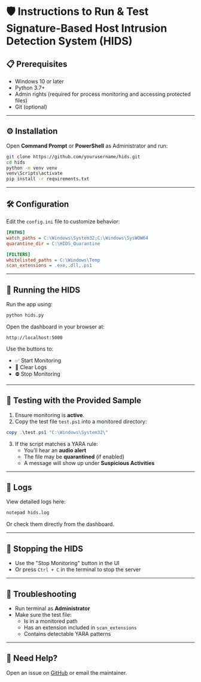 # 🛡️ Instructions to Run & Test Signature-Based Host Intrusion Detection System (HIDS)

## 📋 Prerequisites

- Windows 10 or later
- Python 3.7+
- Admin rights (required for process monitoring and accessing protected files)
- Git (optional)

---

## ⚙️ Installation

Open **Command Prompt** or **PowerShell** as Administrator and run:

```bash
git clone https://github.com/yourusername/hids.git
cd hids
python -m venv venv
venv\Scripts\activate
pip install -r requirements.txt
```

---

## 🛠️ Configuration

Edit the `config.ini` file to customize behavior:

```ini
[PATHS]
watch_paths = C:\Windows\System32;C:\Windows\SysWOW64
quarantine_dir = C:\HIDS_Quarantine

[FILTERS]
whitelisted_paths = C:\Windows\Temp
scan_extensions = .exe,.dll,.ps1
```

---

## 🚀 Running the HIDS

Run the app using:

```bash
python hids.py
```

Open the dashboard in your browser at:

```
http://localhost:5000
```

Use the buttons to:
- ✅ Start Monitoring
- 🔄 Clear Logs
- ⛔ Stop Monitoring

---

## 🧪 Testing with the Provided Sample

1. Ensure monitoring is **active**.
2. Copy the test file `test.ps1` into a monitored directory:

```powershell
copy .\test.ps1 "C:\Windows\System32\"
```

3. If the script matches a YARA rule:
   - You’ll hear an **audio alert**
   - The file may be **quarantined** (if enabled)
   - A message will show up under **Suspicious Activities**

---

## 📜 Logs

View detailed logs here:

```bash
notepad hids.log
```

Or check them directly from the dashboard.

---

## 🛑 Stopping the HIDS

- Use the "Stop Monitoring" button in the UI
- Or press `Ctrl + C` in the terminal to stop the server

---

## 🧯 Troubleshooting

- Run terminal as **Administrator**
- Make sure the test file:
  - Is in a monitored path
  - Has an extension included in `scan_extensions`
  - Contains detectable YARA patterns

---

## 🙋 Need Help?

Open an issue on [GitHub](https://github.com/yourusername/hids/issues) or email the maintainer.
